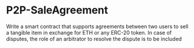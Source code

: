 # P2P-SaleAgreement
Write a smart contract that supports agreements between two users to sell a tangible item in exchange for ETH or any ERC-20 token. In case of disputes, the role of an arbitrator to resolve the dispute is to be included
